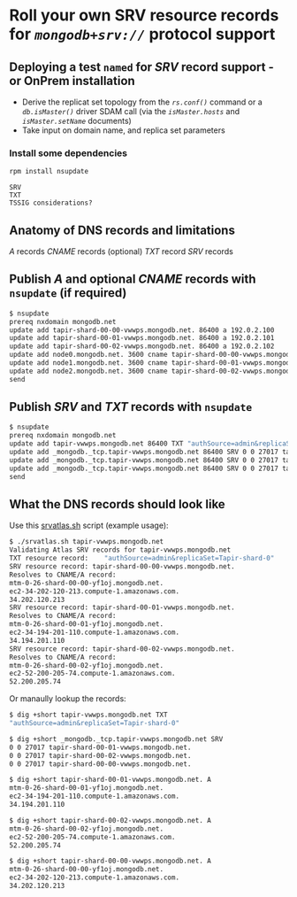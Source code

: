 # Roll your own SRV resource records for _`mongodb+srv://`_ protocol support

## Deploying a test `named` for *SRV* record support - or OnPrem installation

- Derive the replicat set topology from the  _`rs.conf()`_ command or a _`db.isMaster()`_ driver SDAM call (via the _`isMaster.hosts`_ and _`isMaster.setName`_ documents)
- Take input on domain name, and replica set parameters

### Install some dependencies

```bash
rpm install nsupdate
```

```text
SRV
TXT
TSSIG considerations?
```

## Anatomy of DNS records and limitations

*A* records
*CNAME* records (optional)
*TXT* record
*SRV* records

## Publish *A* and optional *CNAME* records with `nsupdate` (if required)

```bash
$ nsupdate
prereq nxdomain mongodb.net
update add tapir-shard-00-00-vwwps.mongodb.net. 86400 a 192.0.2.100
update add tapir-shard-00-01-vwwps.mongodb.net. 86400 a 192.0.2.101
update add tapir-shard-00-02-vwwps.mongodb.net. 86400 a 192.0.2.102
update add node0.mongodb.net. 3600 cname tapir-shard-00-00-vwwps.mongodb.net.
update add node1.mongodb.net. 3600 cname tapir-shard-00-01-vwwps.mongodb.net.
update add node2.mongodb.net. 3600 cname tapir-shard-00-02-vwwps.mongodb.net.
send
```

## Publish *SRV* and *TXT* records with `nsupdate`

```bash
$ nsupdate
prereq nxdomain mongodb.net
update add tapir-vwwps.mongodb.net 86400 TXT "authSource=admin&replicaSet=Tapir-shard-0"
update add _mongodb._tcp.tapir-vwwps.mongodb.net 86400 SRV 0 0 27017 tapir-shard-00-00-vwwps.mongodb.net.
update add _mongodb._tcp.tapir-vwwps.mongodb.net 86400 SRV 0 0 27017 tapir-shard-00-01-vwwps.mongodb.net.
update add _mongodb._tcp.tapir-vwwps.mongodb.net 86400 SRV 0 0 27017 tapir-shard-00-02-vwwps.mongodb.net.
send
```

## What the DNS records should look like

Use this [srvatlas.sh](src/srvatlas.sh) script (example usage):

```bash
$ ./srvatlas.sh tapir-vwwps.mongodb.net
Validating Atlas SRV records for tapir-vwwps.mongodb.net
TXT resource record:	"authSource=admin&replicaSet=Tapir-shard-0"
SRV resource record: tapir-shard-00-00-vwwps.mongodb.net.
Resolves to CNAME/A record:
mtm-0-26-shard-00-00-yf1oj.mongodb.net.
ec2-34-202-120-213.compute-1.amazonaws.com.
34.202.120.213
SRV resource record: tapir-shard-00-01-vwwps.mongodb.net.
Resolves to CNAME/A record:
mtm-0-26-shard-00-01-yf1oj.mongodb.net.
ec2-34-194-201-110.compute-1.amazonaws.com.
34.194.201.110
SRV resource record: tapir-shard-00-02-vwwps.mongodb.net.
Resolves to CNAME/A record:
mtm-0-26-shard-00-02-yf1oj.mongodb.net.
ec2-52-200-205-74.compute-1.amazonaws.com.
52.200.205.74
```

Or manaully lookup the records:

```bash
$ dig +short tapir-vwwps.mongodb.net TXT
"authSource=admin&replicaSet=Tapir-shard-0"

$ dig +short _mongodb._tcp.tapir-vwwps.mongodb.net SRV
0 0 27017 tapir-shard-00-01-vwwps.mongodb.net.
0 0 27017 tapir-shard-00-02-vwwps.mongodb.net.
0 0 27017 tapir-shard-00-00-vwwps.mongodb.net.

$ dig +short tapir-shard-00-01-vwwps.mongodb.net. A
mtm-0-26-shard-00-01-yf1oj.mongodb.net.
ec2-34-194-201-110.compute-1.amazonaws.com.
34.194.201.110

$ dig +short tapir-shard-00-02-vwwps.mongodb.net. A
mtm-0-26-shard-00-02-yf1oj.mongodb.net.
ec2-52-200-205-74.compute-1.amazonaws.com.
52.200.205.74

$ dig +short tapir-shard-00-00-vwwps.mongodb.net. A
mtm-0-26-shard-00-00-yf1oj.mongodb.net.
ec2-34-202-120-213.compute-1.amazonaws.com.
34.202.120.213
```
